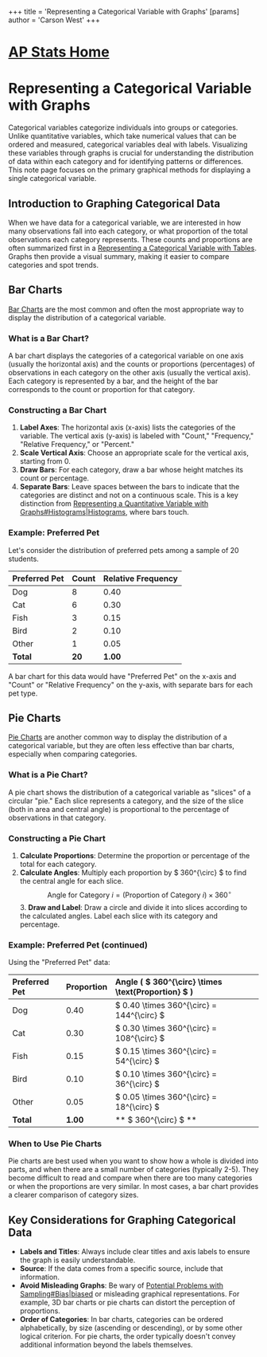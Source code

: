 +++
 title = 'Representing a Categorical Variable with Graphs'
[params]
	author = 'Carson West'
+++
# [AP Stats Home](./../ap-stats-home/)
# Representing a Categorical Variable with Graphs

Categorical variables categorize individuals into groups or categories. Unlike quantitative variables, which take numerical values that can be ordered and measured, categorical variables deal with labels. Visualizing these variables through graphs is crucial for understanding the distribution of data within each category and for identifying patterns or differences. This note page focuses on the primary graphical methods for displaying a single categorical variable.

## Introduction to Graphing Categorical Data

When we have data for a categorical variable, we are interested in how many observations fall into each category, or what proportion of the total observations each category represents. These counts and proportions are often summarized first in a [Representing a Categorical Variable with Tables](./../representing-a-categorical-variable-with-tables/). Graphs then provide a visual summary, making it easier to compare categories and spot trends.

## Bar Charts

[Bar Charts](./../bar-charts/) are the most common and often the most appropriate way to display the distribution of a categorical variable.

### What is a Bar Chart?
A bar chart displays the categories of a categorical variable on one axis (usually the horizontal axis) and the counts or proportions (percentages) of observations in each category on the other axis (usually the vertical axis). Each category is represented by a bar, and the height of the bar corresponds to the count or proportion for that category.

### Constructing a Bar Chart
1.  **Label Axes**: The horizontal axis (x-axis) lists the categories of the variable. The vertical axis (y-axis) is labeled with "Count," "Frequency," "Relative Frequency," or "Percent."
2.  **Scale Vertical Axis**: Choose an appropriate scale for the vertical axis, starting from 0.
3.  **Draw Bars**: For each category, draw a bar whose height matches its count or percentage.
4.  **Separate Bars**: Leave spaces between the bars to indicate that the categories are distinct and not on a continuous scale. This is a key distinction from [Representing a Quantitative Variable with Graphs#Histograms|Histograms](./../representing-a-quantitative-variable-with-graphs#histograms|histograms/), where bars touch.

### Example: Preferred Pet
Let's consider the distribution of preferred pets among a sample of 20 students.

| Preferred Pet | Count | Relative Frequency |
| :------------ | :---- | :----------------- |
| Dog           | 8     | 0.40               |
| Cat           | 6     | 0.30               |
| Fish          | 3     | 0.15               |
| Bird          | 2     | 0.10               |
| Other         | 1     | 0.05               |
| **Total**     | **20**| **1.00**           |

A bar chart for this data would have "Preferred Pet" on the x-axis and "Count" or "Relative Frequency" on the y-axis, with separate bars for each pet type.

## Pie Charts

[Pie Charts](./../pie-charts/) are another common way to display the distribution of a categorical variable, but they are often less effective than bar charts, especially when comparing categories.

### What is a Pie Chart?
A pie chart shows the distribution of a categorical variable as "slices" of a circular "pie." Each slice represents a category, and the size of the slice (both in area and central angle) is proportional to the percentage of observations in that category.

### Constructing a Pie Chart
1.  **Calculate Proportions**: Determine the proportion or percentage of the total for each category.
2.  **Calculate Angles**: Multiply each proportion by  $ 360^{\circ} $  to find the central angle for each slice.
     $$  \text{Angle for Category } i = (\text{Proportion of Category } i) \times 360^{\circ}  $$  3.  **Draw and Label**: Draw a circle and divide it into slices according to the calculated angles. Label each slice with its category and percentage.

### Example: Preferred Pet (continued)
Using the "Preferred Pet" data:

| Preferred Pet | Proportion | Angle ( $ 360^{\circ} \times \text{Proportion} $ ) |
| :------------ | :--------- | :--------------------------------------------- |
| Dog           | 0.40       |  $ 0.40 \times 360^{\circ} = 144^{\circ} $         |
| Cat           | 0.30       |  $ 0.30 \times 360^{\circ} = 108^{\circ} $         |
| Fish          | 0.15       |  $ 0.15 \times 360^{\circ} = 54^{\circ} $          |
| Bird          | 0.10       |  $ 0.10 \times 360^{\circ} = 36^{\circ} $          |
| Other         | 0.05       |  $ 0.05 \times 360^{\circ} = 18^{\circ} $          |
| **Total**     | **1.00**   | ** $ 360^{\circ} $ **                               |

### When to Use Pie Charts
Pie charts are best used when you want to show how a whole is divided into parts, and when there are a small number of categories (typically 2-5). They become difficult to read and compare when there are too many categories or when the proportions are very similar. In most cases, a bar chart provides a clearer comparison of category sizes.

## Key Considerations for Graphing Categorical Data

*   **Labels and Titles**: Always include clear titles and axis labels to ensure the graph is easily understandable.
*   **Source**: If the data comes from a specific source, include that information.
*   **Avoid Misleading Graphs**: Be wary of [Potential Problems with Sampling#Bias|biased](./../potential-problems-with-sampling#bias|biased/) or misleading graphical representations. For example, 3D bar charts or pie charts can distort the perception of proportions.
*   **Order of Categories**: In bar charts, categories can be ordered alphabetically, by size (ascending or descending), or by some other logical criterion. For pie charts, the order typically doesn't convey additional information beyond the labels themselves.